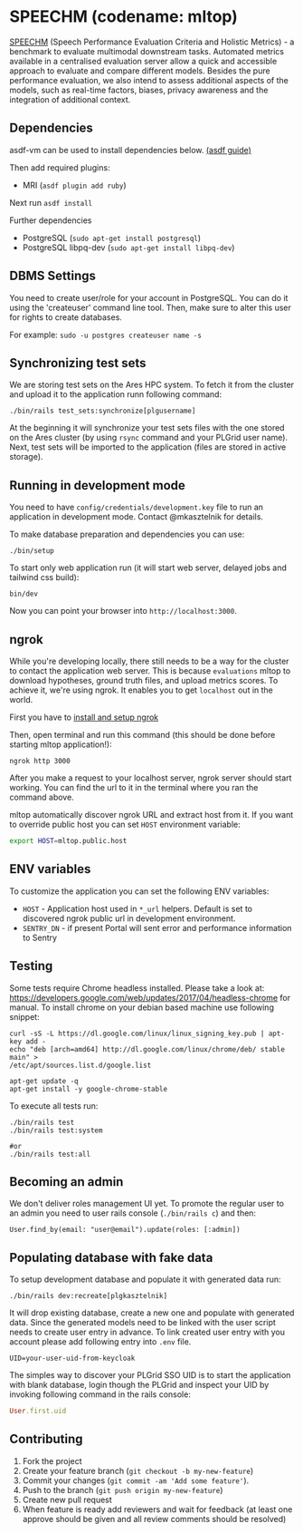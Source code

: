 # SPEECHM (codename: mltop)

[SPEECHM](https://speechm.cloud.cyfronet.pl)
(Speech Performance Evaluation Criteria and Holistic Metrics) - a
benchmark to evaluate multimodal downstream tasks. Automated metrics available
in a centralised evaluation server allow a quick and accessible approach to
evaluate and compare different models. Besides the pure performance evaluation,
we also intend to assess additional aspects of the models, such as real-time
factors, biases, privacy awareness and the integration of additional context.

## Dependencies

asdf-vm can be used to install dependencies below. [(asdf guide)](https://asdf-vm.com/guide/getting-started.html)

Then add required plugins:

* MRI (`asdf plugin add ruby`)

Next run `asdf install`

Further dependencies
* PostgreSQL (`sudo apt-get install postgresql`)
* PostgreSQL libpq-dev (`sudo apt-get install libpq-dev`)

## DBMS Settings

You need to create user/role for your account in PostgreSQL. You can do it
using the 'createuser' command line tool. Then, make sure to alter this user
for rights to create databases.

For example:
`sudo -u postgres createuser name -s`

## Synchronizing test sets

We are storing test sets on the Ares HPC system. To fetch it from the cluster
and upload it to the application runn following command:

```
./bin/rails test_sets:synchronize[plgusername]
```

At the beginning it will synchronize your test sets files with the one stored on
the Ares cluster (by using `rsync` command and your PLGrid user name). Next, test
sets will be imported to the application (files are stored in active storage).

## Running in development mode

You need to have `config/credentials/development.key` file to run an application in development
mode. Contact @mkasztelnik for details.

To make database preparation and dependencies you can use:

```
./bin/setup
```

To start only web application run (it will start web server, delayed jobs and
tailwind css build):

```
bin/dev
```

Now you can point your browser into `http://localhost:3000`.

## ngrok
While you're developing locally, there still needs to be a way for the cluster
to contact the application web server. This is because `evaluations` mltop to
download hypotheses, ground truth files, and upload metrics scores. To achieve
it, we're using ngrok. It enables you to get `localhost` out in the world.

First you have to [install and setup ngrok](https://ngrok.com/download)

Then, open terminal and run this command (this should be done before
starting mltop application!):

```
ngrok http 3000
```

After you make a request to your localhost server, ngrok server should start working.
You can find the url to it in the terminal where you ran the command above.

mltop automatically discover ngrok URL and extract host from it. If you want to
override public host you can set `HOST` environment variable:

```bash
export HOST=mltop.public.host
```

## ENV variables

To customize the application you can set the following ENV variables:

  * `HOST` - Application host used in `*_url` helpers.
    Default is set to discovered ngrok public url in development environment.
  * `SENTRY_DN` - if present Portal will sent error and performance
    information to Sentry

## Testing

Some tests require Chrome headless installed. Please take a look at:
https://developers.google.com/web/updates/2017/04/headless-chrome for manual. To
install chrome on your debian based machine use following snippet:

```
curl -sS -L https://dl.google.com/linux/linux_signing_key.pub | apt-key add -
echo "deb [arch=amd64] http://dl.google.com/linux/chrome/deb/ stable main" >
/etc/apt/sources.list.d/google.list

apt-get update -q
apt-get install -y google-chrome-stable
```

To execute all tests run:

```
./bin/rails test
./bin/rails test:system

#or
./bin/rails test:all
```

## Becoming an admin

We don't deliver roles management UI yet. To promote the regular user to an
admin you need to user rails console (`./bin/rails c`) and then:

```
User.find_by(email: "user@email").update(roles: [:admin])
```

## Populating database with fake data

To setup development database and populate it with generated data run:

```
./bin/rails dev:recreate[plgkasztelnik]
```

It will drop existing database, create a new one and populate with generated
data. Since the generated models need to be linked with the user script needs to
create user entry in advance. To link created user entry with you account please
add following entry into `.env` file.

```
UID=your-user-uid-from-keycloak
```

The simples way to discover your PLGrid SSO UID is to start the application with
blank database, login though the PLGrid and inspect your UID by invoking
following command in the rails console:

```ruby
User.first.uid
```

## Contributing

1. Fork the project
2. Create your feature branch (`git checkout -b my-new-feature`)
3. Commit your changes (`git commit -am 'Add some feature'`).
4. Push to the branch (`git push origin my-new-feature`)
5. Create new pull request
6. When feature is ready add reviewers and wait for feedback (at least one
   approve should be given and all review comments should be resolved)
